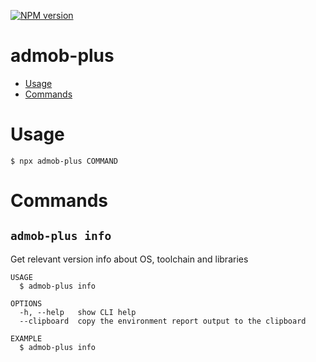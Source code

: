 [![NPM version](https://img.shields.io/npm/v/admob-plus.svg)](https://npmjs.org/package/admob-plus)

admob-plus
==========

<!-- toc -->
* [Usage](#usage)
* [Commands](#commands)
<!-- tocstop -->
# Usage

```sh-session
$ npx admob-plus COMMAND
```

# Commands

## `admob-plus info`

Get relevant version info about OS, toolchain and libraries

```
USAGE
  $ admob-plus info

OPTIONS
  -h, --help   show CLI help
  --clipboard  copy the environment report output to the clipboard

EXAMPLE
  $ admob-plus info
```

